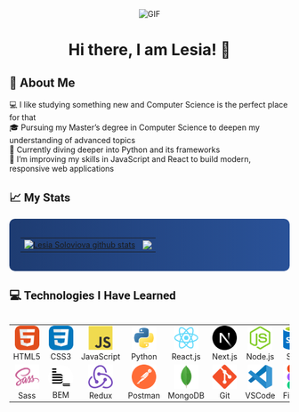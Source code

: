 <div id="header" align="center">
<img src="./assets/notebook_animated.gif" width="100px" alt="GIF">
<h1>
Hi there, I am Lesia! 👋
</h1>

   </div>

###

<div>
  <h2>💾 About Me</h2>
  <ul style="list-style-type: none; padding: 0;">
    <li>💻 I like studying something new and Computer Science is the perfect place for that</li>
    <li>🎓 Pursuing my Master’s degree in Computer Science to deepen my understanding of advanced topics</li>
    <li>🌱 Currently diving deeper into Python and its frameworks</li>
    <li>🔭 I’m improving my skills in JavaScript and React to build modern, responsive web applications</li>
  </ul>
</div>

<h2 style="font-family: 'Roboto', sans-serif;">📈 My Stats</h2>
<div style="background: linear-gradient(to right, #1e3c72, #2a5298); padding: 20px; border-radius: 10px;">
  <table align="center">
    <tr>
      <td>
        <a href="https://github.com/LesiaUKR/github-readme-stats">
          <img align="center" src="https://github-readme-stats.vercel.app/api?username=LesiaUKR&show_icons=true&include_all_commits=true&theme=ayu-mirage&hide_border=true&hide=issues" alt="Lesia Soloviova github stats" />
        </a>
      </td>
      <td>
        <a href="https://github.com/LesiaUKR/github-readme-stats">
          <img align="center" src="https://github-readme-stats.vercel.app/api/top-langs/?username=LesiaUKR&layout=compact&theme=ayu-mirage&hide_border=true" />
        </a>
      </td>
    </tr>
  </table>
</div>
<h2 style="font-family: 'Roboto', sans-serif;">💻 Technologies I Have Learned</h2>
<div style="display: flex; align-items: flex-start; align: center">
<table align="center">
  <tr>
     <td align="center"  width="88">
         <img src="./icons/01-html5.svg" alt="HTML5" width="44" height="44"/>
      <br>HTML5
    </td>
    <td align="center" width="88">
        <img src="./icons/02-css3.svg" alt="CSS3" width="44" height="44"/>
      <br>CSS3
    </td>
<td align="center" width="88">
         <img src="./icons/03-javascript.svg" alt="JS" width="44" height="44"/>
      <br>JavaScript
    </td>
    <td align="center" width="88">
        <img src="./icons/04-python.svg" alt="Python" width="44" height="44"/>
      <br>Python
    </td>
    <td align="center" width="88">
        <img src="./icons/06-react.svg" alt="React" width="44" height="44"/>
      <br>React.js
    </td>
    <td align="center" width="88">
        <img src="./icons/07-nextjs.svg" alt="Next.js" width="44" height="44"/>
      <br>Next.js
    </td>
    <td align="center" width="88">
      <img src="./icons/08-nodejs.svg" alt="Node.js" width="44" height="44"/>
      <br>Node.js
    </td>
        <td align="center" width="88">
       <img src="./icons/09-sql.svg" alt="SQL" width="44" height="44"/>
      <br>SQL
      </td>
  </tr>
    <td align="center" width="88">
        <img src="./icons/10-sass.svg" alt="Sass" width="44" height="44"/>
      <br>Sass
    </td>
    <td align="center" width="88"> 
       <div style="display: inline-flex; justify-content: center; align-items: center; width: 45px; height: 45px; border-radius: 50%; background-color: white;">
  <img src="./icons/11-bem.svg" alt="Bem" width="32" height="32" style="filter: none;">
</div>
      <br>BEM
    </td>
    <td align="center" width="88">
        <img src="./icons/13-redux.svg" alt="Redux" width="44" height="44"/>
      <br>Redux
    </td>
      <td align="center" width="88">
        <img src="./icons/14-postman.svg" alt="Postman" width="44" height="44"/>
      <br>Postman
    </td>
      </td>
      <td align="center" width="88">
        <img src="./icons/15-mongodb.svg" alt="MongoDB" width="44" height="44"/>
      <br>MongoDB
     </td>
     <td align="center" width="88">
        <img src="./icons/16-git.svg" alt="Git" width="44" height="44"/>
      <br>Git
    </td>
  <td align="center" width="88">
        <img src="./icons/17-vscode.svg" alt="Visual Studio Code" width="44" height="44"/>
      <br>VSCode
     </td>
  <td align="center" width="88">
        <img src="./icons/18-figma.svg" alt="Figma" width="44" height="44"/>
      <br>Figma
     </td>
</table>
</div>
